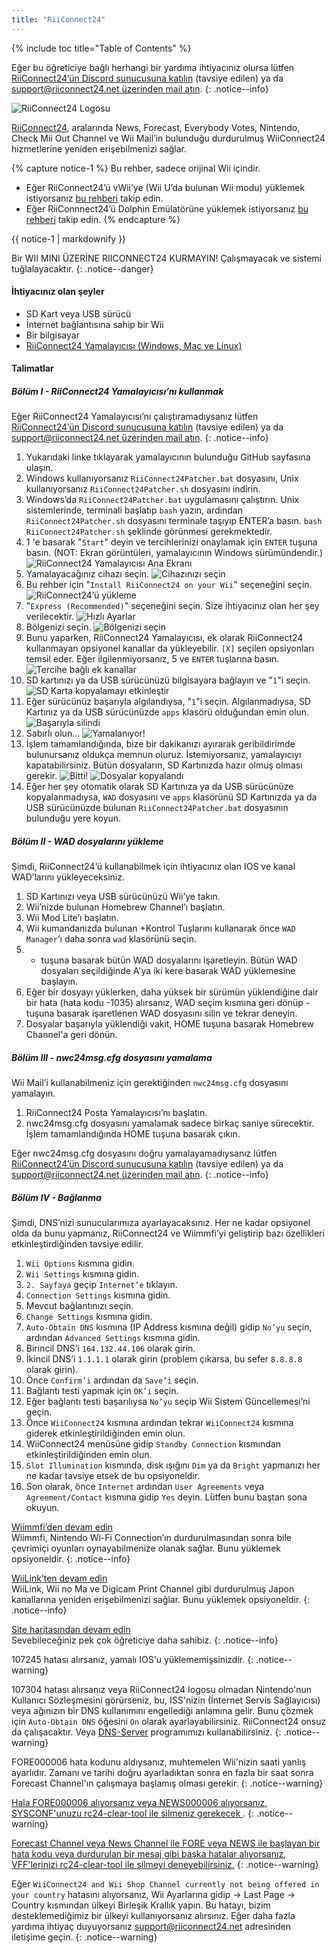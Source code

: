 ```yaml
---
title: "RiiConnect24"
---
```


{% include toc title="Table of Contents" %}

Eğer bu öğreticiye bağlı herhangi bir yardıma ihtiyacınız olursa lütfen [RiiConnect24’ün Discord sunucusuna katılın](https://discord.gg/rc24) (tavsiye edilen) ya da [support@riiconnect24.net üzerinden mail atın](mailto:support@riiconnect24.net).
{: .notice--info}

![RiiConnect24 Logosu](/images/WiiRC24Logo.jpg)

[RiiConnect24](https://rc24.xyz/), aralarında News, Forecast, Everybody Votes, Nintendo, Check Mii Out Channel ve Wii Mail’in bulunduğu durdurulmuş WiiConnect24 hizmetlerine yeniden erişebilmenizi sağlar.

{% capture notice-1 %}
Bu rehber, sadece orijinal Wii içindir.

- Eğer RiiConnect24’ü vWii’ye (Wii U’da bulunan Wii modu) yüklemek istiyorsanız [bu rehberi](riiconnect24-vwii) takip edin.
- Eğer RiiConnnect24’ü Dolphin Emülatörüne yüklemek istiyorsanız [bu rehberi](riiconnect24-dolphin) takip edin.
{% endcapture %}

<div class="notice--warning">{{ notice-1 | markdownify }}</div>

Bir WII MINI ÜZERİNE RIICONNECT24 KURMAYIN! Çalışmayacak ve sistemi tuğlalayacaktır.
{: .notice--danger}

#### İhtiyacınız olan şeyler

* SD Kart veya USB sürücü
* İnternet bağlantısına sahip bir Wii
* Bir bilgisayar
* [RiiConnect24 Yamalayıcısı (Windows, Mac ve Linux)](https://github.com/RiiConnect24/RiiConnect24-Patcher/releases)

#### Talimatlar

##### Bölüm I - RiiConnect24 Yamalayıcısı’nı kullanmak

Eğer RiiConnect24 Yamalayıcısı’nı çalıştıramadıysanız lütfen [RiiConnect24’ün Discord sunucusuna katılın](https://discord.gg/rc24) (tavsiye edilen) ya da [support@riiconnect24.net üzerinden mail atın](mailto:support@riiconnect24.net).
{: .notice--info}

1. Yukarıdaki linke tıklayarak yamalayıcının bulunduğu GitHub sayfasına ulaşın.
2. Windows kullanıyorsanız `RiiConnect24Patcher.bat` dosyasını, Unix kullanıyorsanız `RiiConnect24Patcher.sh` dosyasını indirin.
3. Windows’da `RiiConnect24Patcher.bat` uygulamasını çalıştırın. Unix sistemlerinde, terminali başlatıp `bash` yazın, ardından `RiiConnect24Patcher.sh` dosyasını terminale taşıyıp ENTER’a basın. `bash RiiConnect24Patcher.sh` şeklinde görünmesi gerekmektedir.
4. 1 'e basarak "`Start`" deyin ve tercihlerinizi onaylamak için `ENTER` tuşuna basın. (NOT: Ekran görüntüleri, yamalayıcının Windows sürümündendir.) ![RiiConnect24 Yamalayıcısı Ana Ekranı](/images/RC24_Patcher/1.JPG)
5. Yamalayacağınız cihazı seçin. ![Cihazınızı seçin](/images/RC24_Patcher/2.JPG)
6. Bu rehber için "`Install RiiConnect24 on your Wii`" seçeneğini seçin. ![RiiConnect24’ü yükleme](/images/RC24_Patcher/3.JPG)
7. "`Express (Recommended)`" seçeneğini seçin. Size ihtiyacınız olan her şey verilecektir. ![Hızlı Ayarlar](/images/RC24_Patcher/4.JPG)
8. Bölgenizi seçin. ![Bölgenizi seçin](/images/RC24_Patcher/5.JPG)
9. Bunu yaparken, RiiConnect24 Yamalayıcısı, ek olarak RiiConnect24 kullanmayan opsiyonel kanallar da yükleyebilir. `[X]` seçilen opsiyonları temsil eder. Eğer ilgilenmiyorsanız, 5 ve `ENTER` tuşlarına basın. ![Tercihe bağlı ek kanallar](/images/RC24_Patcher/6.JPG)
10. SD kartınızı ya da USB sürücünüzü bilgisayara bağlayın ve "`1`"i seçin. ![SD Karta kopyalamayı etkinleştir](/images/RC24_Patcher/7.JPG)
11. Eğer sürücünüz başarıyla algılandıysa, "`1`"i seçin. Algılanmadıysa, SD Kartınız ya da USB sürücünüzde `apps` klasörü olduğundan emin olun. ![Başarıyla silindi](/images/RC24_Patcher/8.JPG)
12. Sabırlı olun... ![Yamalanıyor!](/images/RC24_Patcher/9.JPG)
13. İşlem tamamlandığında, bize bir dakikanızı ayırarak geribildirimde bulunursanız oldukça memnun oluruz.  İstemiyorsanız, yamalayıcıyı kapatabilirsiniz. Bütün dosyaların, SD Kartınızda hazır olmuş olması gerekir. ![Bitti!](/images/RC24_Patcher/10.JPG) ![Dosyalar kopyalandı](/images/RC24_Patcher/11.PNG)
14. Eğer her şey otomatik olarak SD Kartınıza ya da USB sürücünüze kopyalanmadıysa, `WAD` dosyasını ve `apps` klasörünü SD Kartınızda ya da USB sürücünüzde bulunan `RiiConnect24Patcher.bat` dosyasının bulunduğu yere koyun.

##### Bölüm II - WAD dosyalarını yükleme

Şimdi, RiiConnect24’ü kullanabilmek için ihtiyacınız olan IOS ve kanal WAD’larını yükleyeceksiniz.

1. SD Kartınızı veya USB sürücünüzü Wii’ye takın.
2. Wii’nizde bulunan Homebrew Channel’ı başlatın.
3. Wii Mod Lite’ı başlatın.
4. Wii kumandanızda bulunan +Kontrol Tuşlarını kullanarak önce `WAD Manager`’ı daha sonra `wad` klasörünü seçin.
5. + tuşuna basarak bütün WAD dosyalarını işaretleyin. Bütün WAD dosyaları seçildiğinde A'ya iki kere basarak WAD yüklemesine başlayın.
6. Eğer bir dosyayı yüklerken, daha yüksek bir sürümün yüklendiğine dair bir hata (hata kodu -1035) alırsanız, WAD seçim kısmına geri dönüp - tuşuna basarak işaretlenen WAD dosyasını silin ve tekrar deneyin.
7. Dosyalar başarıyla yüklendiği vakit, HOME tuşuna basarak Homebrew Channel'a geri dönün.

##### Bölüm III - nwc24msg.cfg dosyasını yamalama

Wii Mail’i kullanabilmeniz için gerektiğinden `nwc24msg.cfg` dosyasını yamalayın.

1. RiiConnect24 Posta Yamalayıcısı’nı başlatın.
2. nwc24msg.cfg dosyasını yamalamak sadece birkaç saniye sürecektir. İşlem tamamlandığında HOME tuşuna basarak çıkın.

Eğer nwc24msg.cfg dosyasını doğru yamalayamadıysanız lütfen [RiiConnect24’ün Discord sunucusuna katılın](https://discord.gg/rc24) (tavsiye edilen) ya da [support@riiconnect24.net üzerinden mail atın](mailto:support@riiconnect24.net).
{: .notice--info}

##### Bölüm IV - Bağlanma

Şimdi, DNS’nizi sunucularımıza ayarlayacaksınız. Her ne kadar opsiyonel olda da bunu yapmanız, RiiConnect24 ve Wiimmfi’yi geliştirip bazı özellikleri etkinleştirdiğinden tavsiye edilir.

1. `Wii Options` kısmına gidin.
2. `Wii Settings` kısmına gidin.
3. `2. Sayfaya` geçip `Internet’e` tıklayın.
4. `Connection Settings` kısmına gidin.
5. Mevcut bağlantınızı seçin.
6. `Change Settings` kısmına gidin.
7. `Auto-Obtain DNS` kısmına (IP Address kısmına değil) gidip `No’yu` seçin, ardından `Advanced Settings` kısmına gidin.
8. Birincil DNS’i `164.132.44.106` olarak girin.
9. İkincil DNS’i `1.1.1.1` olarak girin (problem çıkarsa, bu sefer `8.8.8.8` olarak girin).
10. Önce `Confirm’i` ardından da `Save’i` seçin.
11. Bağlantı testi yapmak için `OK’i` seçin.
12. Eğer bağlantı testi başarılıysa `No’yu` seçip Wii Sistem Güncellemesi’ni geçin.
13. Önce `WiiConnect24` kısmına ardından tekrar `WiiConnect24` kısmına giderek etkinleştirildiğinden emin olun.
14. WiiConnect24 menüsüne gidip `Standby Connection` kısmından etkinleştirildiğinden emin olun.
15. `Slot Illumination` kısmında, disk ışığını `Dim` ya da `Bright` yapmanızı her ne kadar tavsiye etsek de bu opsiyoneldir.
16. Son olarak, önce `Internet` ardından `User Agreements` veya `Agreement/Contact` kısmına gidip `Yes` deyin. Lütfen bunu baştan sona okuyun.

[Wiimmfi’den devam edin](wiimmfi)<br> Wiimmfi, Nintendo Wi-Fi Connection’ın durdurulmasından sonra bile çevrimiçi oyunları oynayabilmenize olanak sağlar. Bunu yüklemek opsiyoneldir.
{: .notice--info}

[WiiLink’ten devam edin](wiilink)<br> WiiLink, Wii no Ma ve Digicam Print Channel gibi durdurulmuş Japon kanallarına yeniden erişebilmenizi sağlar. Bunu yüklemek opsiyoneldir.
{: .notice--info}

[Site haritasından devam edin](site-navigation)<br> Sevebileceğiniz pek çok öğreticiye daha sahibiz.
{: .notice--info}

107245 hatası alırsanız, yamalı IOS'u yüklememişsinizdir.
{: .notice--warning}

107304 hatası alırsanız veya RiiConnect24 logosu olmadan Nintendo'nun Kullanıcı Sözleşmesini görürseniz, bu, ISS'nizin (İnternet Servis Sağlayıcısı) veya ağınızın bir DNS kullanımını engellediği anlamına gelir. Bunu çözmek için `Auto-Obtain DNS` öğesini `On` olarak ayarlayabilirsiniz. RiiConnect24 onsuz da çalışacaktır. Veya [DNS-Server](https://github.com/RiiConnect24/DNS-Server/releases/latest) programımızı kullanabilirsiniz.
{: .notice--warning}

FORE000006 hata kodunu aldıysanız, muhtemelen Wii'nizin saati yanlış ayarlıdır. Zamanı ve tarihi doğru ayarladıktan sonra en fazla bir saat sonra Forecast Channel'ın çalışmaya başlamış olması gerekir.
{: .notice--warning}

[Hala FORE000006 alıyorsanız veya NEWS000006 alıyorsanız, SYSCONF'unuzu rc24-clear-tool ile silmeniz gerekecek ](https://github.com/RiiConnect24/rc24-clear-tool/releases/latest).
{: .notice--warning}

[Forecast Channel veya News Channel ile FORE veya NEWS ile başlayan bir hata kodu veya durdurulan bir mesaj gibi başka hatalar alıyorsanız, VFF'lerinizi rc24-clear-tool ile silmeyi deneyebilirsiniz.](deleting-vffs)
{: .notice--warning}

Eğer `WiiConnect24 and Wii Shop Channel currently not being offered in your country` hatasını alıyorsanız, Wii Ayarlarına gidip -> Last Page -> Country kısmından ülkeyi Birleşik Krallık yapın. Bu hatayı, bizim desteklemediğimiz bir ülkeyi kullanıyorsanız alırsınız. Eğer daha fazla yardıma ihtiyaç duyuyorsanız [ support@riiconnect24.net](mailto:support@riiconnect24.net) adresinden iletişime geçin.
{: .notice--warning}